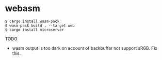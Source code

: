 # webasm
```
$ cargo install wasm-pack
$ wasm-pack build . --target web
$ cargo install microserver 
```

TODO
- wasm output is too dark on account of backbuffer not support sRGB. Fix this.